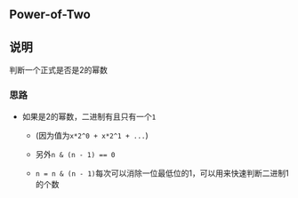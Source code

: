 ## Power-of-Two

## 说明
判断一个正式是否是2的幂数

### 思路

- 如果是2的幂数，二进制有且只有一个`1`

    - (因为值为`x*2^0 + x*2^1 + ...`)

    - 另外`n & (n - 1) == 0`
    
    - `n = n & (n - 1)`每次可以消除一位最低位的1，可以用来快速判断二进制1的个数